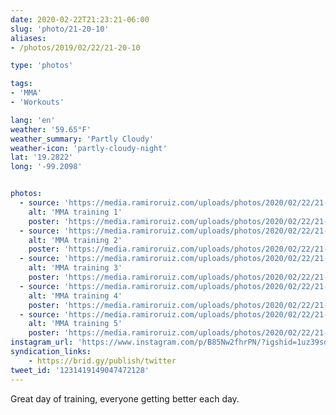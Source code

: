 ```yaml
---
date: 2020-02-22T21:23:21-06:00
slug: 'photo/21-20-10'
aliases:
- /photos/2019/02/22/21-20-10

type: 'photos'

tags:
- 'MMA'
- 'Workouts'

lang: 'en'
weather: '59.65°F'
weather_summary: 'Partly Cloudy'
weather-icon: 'partly-cloudy-night'
lat: '19.2822'
long: '-99.2098'


photos:
  - source: 'https://media.ramiroruiz.com/uploads/photos/2020/02/22/21-18-58/mma-training-1.jpg'
    alt: 'MMA training 1'
    poster: 'https://media.ramiroruiz.com/uploads/photos/2020/02/22/21-18-58/poster.'
  - source: 'https://media.ramiroruiz.com/uploads/photos/2020/02/22/21-19-19/mma-training-2.jpg'
    alt: 'MMA training 2'
    poster: 'https://media.ramiroruiz.com/uploads/photos/2020/02/22/21-19-19/poster.'
  - source: 'https://media.ramiroruiz.com/uploads/photos/2020/02/22/21-19-39/mma-training-3.jpg'
    alt: 'MMA training 3'
    poster: 'https://media.ramiroruiz.com/uploads/photos/2020/02/22/21-19-39/poster.'
  - source: 'https://media.ramiroruiz.com/uploads/photos/2020/02/22/21-19-54/mma-training-4.jpg'
    alt: 'MMA training 4'
    poster: 'https://media.ramiroruiz.com/uploads/photos/2020/02/22/21-19-54/poster.'
  - source: 'https://media.ramiroruiz.com/uploads/photos/2020/02/22/21-20-10/mma-training-5.jpg'
    alt: 'MMA training 5'
    poster: 'https://media.ramiroruiz.com/uploads/photos/2020/02/22/21-20-10/poster.'
instagram_url: 'https://www.instagram.com/p/B85Nw2fhrPN/?igshid=1uz39sd3h92lc'
syndication_links:
    - https://brid.gy/publish/twitter
tweet_id: '1231419149047472128'
---
```

Great day of training, everyone getting better each day. 

 